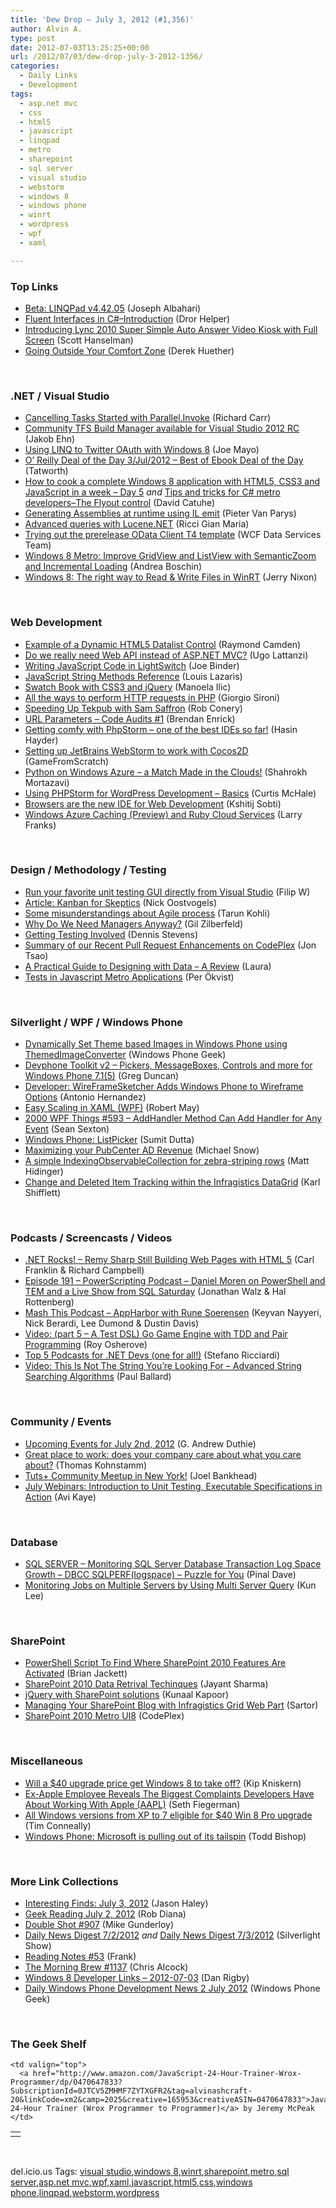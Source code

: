 ```yaml
---
title: 'Dew Drop – July 3, 2012 (#1,356)'
author: Alvin A.
type: post
date: 2012-07-03T13:25:25+00:00
url: /2012/07/03/dew-drop-july-3-2012-1356/
categories:
  - Daily Links
  - Development
tags:
  - asp.net mvc
  - css
  - html5
  - javascript
  - linqpad
  - metro
  - sharepoint
  - sql server
  - visual studio
  - webstorm
  - windows 8
  - windows phone
  - winrt
  - wordpress
  - wpf
  - xaml

---
```

### <a name="top"></a>Top Links

  * <a href="http://www.linqpad.net/beta.aspx" target="_blank">Beta: LINQPad v4.42.05</a> (Joseph Albahari)
  * [Fluent Interfaces in C#–Introduction][1] (Dror Helper)
  * [Introducing Lync 2010 Super Simple Auto Answer Video Kiosk with Full Screen][2] (Scott Hanselman)
  * [Going Outside Your Comfort Zone][3] (Derek Huether)

&nbsp;

### <a name="dotnet"></a>.NET / Visual Studio

  * [Cancelling Tasks Started with Parallel.Invoke][4] (Richard Carr)
  * [Community TFS Build Manager available for Visual Studio 2012 RC][5] (Jakob Ehn)
  * [Using LINQ to Twitter OAuth with Windows 8][6] (Joe Mayo)
  * [O&#8217; Reilly Deal of the Day 3/Jul/2012 &#8211; Best of Ebook Deal of the Day][7] (Tatworth)
  * <a href="http://blogs.msdn.com/b/eternalcoding/archive/2012/06/15/how-to-cook-a-complete-windows-8-application-with-html5-css3-and-javascript-in-a-week-day-5.aspx" target="_blank">How to cook a complete Windows 8 application with HTML5, CSS3 and JavaScript in a week – Day 5</a> _and_ <a href="http://blogs.msdn.com/b/eternalcoding/archive/2012/07/03/tips-and-tricks-for-c-metro-developers-the-flyout-control.aspx" target="_blank">Tips and tricks for C# metro developers–The Flyout control</a> (David Catuhe)
  * [Generating Assemblies at runtime using IL emit][8] (Pieter Van Parys)
  * [Advanced queries with Lucene.NET][9] (Ricci Gian Maria)
  * [Trying out the prerelease OData Client T4 template][10] (WCF Data Services Team)
  * [Windows 8 Metro: Improve GridView and ListView with SemanticZoom and Incremental Loading][11] (Andrea Boschin)
  * [Windows 8: The right way to Read & Write Files in WinRT][12] (Jerry Nixon)

&nbsp;

### <a name="web"></a>Web Development

  * [Example of a Dynamic HTML5 Datalist Control][13] (Raymond Camden)
  * [Do we really need Web API instead of ASP.NET MVC?][14] (Ugo Lattanzi)
  * <a href="http://blogs.msdn.com/b/lightswitch/archive/2012/07/02/writing-javascript-code-in-lightswitch-joe-binder.aspx" target="_blank">Writing JavaScript Code in LightSwitch</a> (Joe Binder)
  * [JavaScript String Methods Reference][15] (Louis Lazaris)
  * [Swatch Book with CSS3 and jQuery][16] (Manoela Ilic)
  * [All the ways to perform HTTP requests in PHP][17] (Giorgio Sironi)
  * [Speeding Up Tekpub with Sam Saffron][18] (Rob Conery)
  * [URL Parameters &#8211; Code Audits #1][19] (Brendan Enrick)
  * <a href="http://hasin.me/2012/01/03/getting-comfy-with-phpstorm/" target="_blank">Getting comfy with PhpStorm – one of the best IDEs so far!</a> (Hasin Hayder)
  * <a href="http://www.gamefromscratch.com/post/2012/06/07/Setting-up-JetBrains-WebStorm-to-work-with-Cocos2D.aspx" target="_blank">Setting up JetBrains WebStorm to work with Cocos2D</a> (GameFromScratch)
  * [Python on Windows Azure – a Match Made in the Clouds!][20] (Shahrokh Mortazavi)
  * <a href="http://wpthemetutorial.com/2012/05/31/using-phpstorm-for-wordpress-development-basics/" target="_blank">Using PHPStorm for WordPress Development – Basics</a> (Curtis McHale)
  * <a href="http://devworks.thinkdigit.com/Software/Browsers-are-the-new-IDE-for-Web_9995.html" target="_blank">Browsers are the new IDE for Web Development</a> (Kshitij Sobti)
  * [Windows Azure Caching (Preview) and Ruby Cloud Services][21] (Larry Franks)

&nbsp;

### <a name="design"></a>Design / Methodology / Testing

  * [Run your favorite unit testing GUI directly from Visual Studio][22] (Filip W)
  * [Article: Kanban for Skeptics][23] (Nick Oostvogels)
  * <a href="http://blogs.quovantis.com/tarun/2012/06/some-misunderstandings-about-agile-process/" target="_blank">Some misunderstandings about Agile process</a> (Tarun Kohli)
  * [Why Do We Need Managers Anyway?][24] (Gil Zilberfeld)
  * [Getting Testing Involved][25] (Dennis Stevens)
  * [Summary of our Recent Pull Request Enhancements on CodePlex][26] (Jon Tsao)
  * [A Practical Guide to Designing with Data – A Review][27] (Laura)
  * [Tests in Javascript Metro Applications][28] (Per Ökvist)

&nbsp;

### <a name="silverlight"></a>Silverlight / WPF / Windows Phone

  * [Dynamically Set Theme based Images in Windows Phone using ThemedImageConverter][29] (Windows Phone Geek)
  * [Devphone Toolkit v2 &#8211; Pickers, MessageBoxes, Controls and more for Windows Phone 7.1(5)][30] (Greg Duncan)
  * [Developer: WireFrameSketcher Adds Windows Phone to Wireframe Options][31] (Antonio Hernandez)
  * [Easy Scaling in XAML (WPF)][32] (Robert May)
  * <a href="http://wpf.2000things.com/2012/07/03/593-addhandler-method-can-add-handler-for-any-event/" target="_blank">2000 WPF Things #593 – AddHandler Method Can Add Handler for Any Event</a> (Sean Sexton)
  * [Windows Phone: ListPicker][33] (Sumit Dutta)
  * [Maximizing your PubCenter AD Revenue][34] (Michael Snow)
  * [A simple IndexingObservableCollection for zebra-striping rows][35] (Matt Hidinger)
  * [Change and Deleted Item Tracking within the Infragistics DataGrid][36] (Karl Shifflett)

&nbsp;

### <a name="podcasts"></a>Podcasts / Screencasts / Videos

  * <a href="http://www.dotnetrocks.com/default.aspx?ShowNum=781" target="_blank">.NET Rocks! &#8211; Remy Sharp Still Building Web Pages with HTML 5</a> (Carl Franklin & Richard Campbell)
  * [Episode 191 &#8211; PowerScripting Podcast &#8211; Daniel Moren on PowerShell and TEM and a Live Show from SQL Saturday][37] (Jonathan Walz & Hal Rottenberg)
  * <a href="http://mashthis.io/appharbor-with-rune-soerensen" target="_blank">Mash This Podcast &#8211; AppHarbor with Rune Soerensen</a> (Keyvan Nayyeri, Nick Berardi, Lee Dumond & Dustin Davis)
  * [Video: (part 5 &#8211; A Test DSL) Go Game Engine with TDD and Pair Programming][38] (Roy Osherove)
  * [Top 5 Podcasts for .NET Devs (one for all!)][39] (Stefano Ricciardi)
  * [Video: This Is Not The String You’re Looking For – Advanced String Searching Algorithms][40] (Paul Ballard)

&nbsp;

### <a name="events"></a>Community / Events

  * [Upcoming Events for July 2nd, 2012][41] (G. Andrew Duthie)
  * [Great place to work: does your company care about what you care about?][42] (Thomas Kohnstamm)
  * [Tuts+ Community Meetup in New York!][43] (Joel Bankhead)
  * [July Webinars: Introduction to Unit Testing, Executable Specifications in Action][44] (Avi Kaye)

&nbsp;

### <a name="sql"></a>Database

  * [SQL SERVER – Monitoring SQL Server Database Transaction Log Space Growth – DBCC SQLPERF(logspace) – Puzzle for You][45] (Pinal Dave)
  * [Monitoring Jobs on Multiple Servers by Using Multi Server Query][46] (Kun Lee)

&nbsp;

### <a name="sp"></a>SharePoint

  * [PowerShell Script To Find Where SharePoint 2010 Features Are Activated][47] (Brian Jackett)
  * [SharePoint 2010 Data Retrival Techinques][48] (Jayant Sharma)
  * [jQuery with SharePoint solutions][49] (Kunaal Kapoor)
  * [Managing Your SharePoint Blog with Infragistics Grid Web Part][50] (Sartor)
  * <a href="http://sp2010metro.codeplex.com/releases/view/90468" target="_blank">SharePoint 2010 Metro UI8</a> (CodePlex)

&nbsp;

### <a name="misc"></a>Miscellaneous

  * [Will a $40 upgrade price get Windows 8 to take off?][51] (Kip Kniskern)
  * [Ex-Apple Employee Reveals The Biggest Complaints Developers Have About Working With Apple (AAPL)][52] (Seth Fiegerman)
  * [All Windows versions from XP to 7 eligible for $40 Win 8 Pro upgrade][53] (Tim Conneally)
  * [Windows Phone: Microsoft is pulling out of its tailspin][54] (Todd Bishop)

&nbsp;

### <a name="links"></a>More Link Collections

  * [Interesting Finds: July 3, 2012][55] (Jason Haley)
  * [Geek Reading July 2, 2012][56] (Rob Diana)
  * [Double Shot #907][57] (Mike Gunderloy)
  * [Daily News Digest 7/2/2012][58] _and_ <a href="http://feedproxy.google.com/~r/silverlightshow/~3/hzRPgZiceSE/Daily-News-Digest-7-3-2012.aspx" target="_blank">Daily News Digest 7/3/2012</a> (Silverlight Show)
  * [Reading Notes #53][59] (Frank)
  * [The Morning Brew #1137][60] (Chris Alcock)
  * [Windows 8 Developer Links – 2012-07-03][61] (Dan Rigby)
  * [Daily Windows Phone Development News 2 July 2012][62] (Windows Phone Geek)

&nbsp;

### <a name="shelf"></a>The Geek Shelf

<table border="0" cellspacing="0" cellpadding="0">
  <tr>
    <td>
      <img data-recalc-dims="1" decoding="async" src="https://i0.wp.com/ecx.images-amazon.com/images/I/51CajQgp9FL._SL160_.jpg?w=660" alt="" />
    </td>
    
    <td valign="top">
      <a href="http://www.amazon.com/JavaScript-24-Hour-Trainer-Wrox-Programmer/dp/0470647833?SubscriptionId=0JTCV5ZMHMF7ZYTXGFR2&tag=alvinashcraft-20&linkCode=xm2&camp=2025&creative=165953&creativeASIN=0470647833">JavaScript 24-Hour Trainer (Wrox Programmer to Programmer)</a> by Jeremy McPeak
    </td>
  </tr>
</table>

&nbsp;

<div id="scid:0767317B-992E-4b12-91E0-4F059A8CECA8:685eba30-4431-4138-8554-f2058a27bc3c" class="wlWriterEditableSmartContent" style="margin: 0px; display: inline; float: none; padding: 0px;">
  del.icio.us Tags: <a href="http://del.icio.us/popular/visual+studio" rel="tag">visual studio</a>,<a href="http://del.icio.us/popular/windows+8" rel="tag">windows 8</a>,<a href="http://del.icio.us/popular/winrt" rel="tag">winrt</a>,<a href="http://del.icio.us/popular/sharepoint" rel="tag">sharepoint</a>,<a href="http://del.icio.us/popular/metro" rel="tag">metro</a>,<a href="http://del.icio.us/popular/sql+server" rel="tag">sql server</a>,<a href="http://del.icio.us/popular/asp.net+mvc" rel="tag">asp.net mvc</a>,<a href="http://del.icio.us/popular/wpf" rel="tag">wpf</a>,<a href="http://del.icio.us/popular/xaml" rel="tag">xaml</a>,<a href="http://del.icio.us/popular/javascript" rel="tag">javascript</a>,<a href="http://del.icio.us/popular/html5" rel="tag">html5</a>,<a href="http://del.icio.us/popular/css" rel="tag">css</a>,<a href="http://del.icio.us/popular/windows+phone" rel="tag">windows phone</a>,<a href="http://del.icio.us/popular/linqpad" rel="tag">linqpad</a>,<a href="http://del.icio.us/popular/webstorm" rel="tag">webstorm</a>,<a href="http://del.icio.us/popular/wordpress" rel="tag">wordpress</a>
</div>

 [1]: http://feedproxy.google.com/~r/HelperCode/~3/nKDir3yOfn8/fluent-interfaces-in-cintroduction.html
 [2]: http://feedproxy.google.com/~r/ScottHanselman/~3/0uFcvcCgxWU/IntroducingLync2010SuperSimpleAutoAnswerVideoKioskWithFullScreen.aspx
 [3]: http://feedproxy.google.com/~r/LeadingAgile/~3/5QLMA6-ZlZs/
 [4]: http://feedproxy.google.com/~r/BlackwaspLatestAdditions/~3/vcyBNl9Dhb4/RSSLanding.aspx
 [5]: http://feedproxy.google.com/~r/geekswithblogs/~3/CKvQYP1cQPY/community-tfs-build-manager-available-for-visual-studio-2012-rc.aspx
 [6]: http://geekswithblogs.net/WinAZ/archive/2012/07/02/using-linq-to-twitter-oauth-with-windows-8.aspx
 [7]: http://feedproxy.google.com/~r/geekswithblogs/~3/MtMdSh2C7oI/o-reilly-deal-of-the-day-3jul2012---best-of.aspx
 [8]: http://www.codeproject.com/Articles/414195/Generating-Assemblies-at-runtime-using-IL-emit
 [9]: http://feedproxy.google.com/~r/AlkampferEng/~3/INBhzs1orJs/
 [10]: http://blogs.msdn.com/b/astoriateam/archive/2012/07/02/trying-out-the-prerelease-odata-client-t4-template.aspx
 [11]: http://www.silverlightshow.net/items/Windows-8-metro-Improve-GridView-and-ListView-with-SemanticZoom-and-Incremental-Loading.aspx
 [12]: http://mobile.dzone.com/articles/windows-8-right-way-read-write
 [13]: http://feeds.dzone.com/~r/zones/css/~3/Wj27J8LfhkY/example-dynamic-html5-datalist
 [14]: http://feedproxy.google.com/~r/override/tostring/it/~3/kcI4cjJqTjY/
 [15]: http://www.impressivewebs.com/javascript-string-methods-reference/
 [16]: http://tympanus.net/codrops/2012/07/02/swatch-book-with-css3-and-jquery/
 [17]: http://feeds.dzone.com/~r/zones/css/~3/-_maqdasbCk/all-ways-perform-http-requests
 [18]: http://feedproxy.google.com/~r/wekeroad/EeKc/~3/zo7ks76plH4/speeding-up-tekpub-with-sam-saffron
 [19]: http://feedproxy.google.com/~r/BrendanEnrick/~3/A0nvRCI5COg/post.aspx
 [20]: http://blogs.msdn.com/b/windowsazure/archive/2012/07/02/python-on-windows-azure-a-match-made-in-the-clouds.aspx
 [21]: http://blogs.msdn.com/b/silverlining/archive/2012/07/02/windows-azure-caching-preview-and-ruby-cloud-services.aspx
 [22]: http://www.strathweb.com/2012/07/run-your-favorite-unit-testing-gui-directly-from-visual-studio/
 [23]: http://www.infoq.com/articles/kanban-for-skeptics
 [24]: http://feedproxy.google.com/~r/gilzilberfeld/~3/noJXIu5zrwU/why-do-we-need-managers-anyway.html
 [25]: http://feedproxy.google.com/~r/LeadingAgile/~3/cDzlP9PeGS0/
 [26]: http://blogs.msdn.com/b/codeplex/archive/2012/07/02/summary-of-our-recent-pull-request-enhancements-on-codeplex.aspx
 [27]: http://feedproxy.google.com/~r/ubelly/~3/yX7iyQ6TdNg/
 [28]: http://feedproxy.google.com/~r/jayway/posts/~3/2FKNiggxlrQ/
 [29]: http://feedproxy.google.com/~r/Windowsphonegeek/~3/DT_Dm9tc2xM/Dynamically-Set-Theme-based-Images-in-Windows-Phone-using-ThemedImageConverter
 [30]: http://channel9.msdn.com/coding4fun/blog/Devphone-Toolkit-v2-Pickers-MessageBoxes-Controls-and-more-for-Windows-Phone-715
 [31]: http://www.wp7connect.com/2012/07/02/developer-wireframesketcher-adds-windows-phone-to-wireframe-options/
 [32]: http://feedproxy.google.com/~r/geekswithblogs/~3/CR4mtxwGCRw/easy-scaling-in-xaml-wpf.aspx
 [33]: http://mobile.dzone.com/articles/windows-phone-listpicker
 [34]: http://www.michaelsnow.com/?p=19
 [35]: http://feedproxy.google.com/~r/mhidinger/~3/DKykekSH71Q/a-simple-indexingobservablecollection-for-zebra-striping-rows.aspx
 [36]: http://karlshifflett.wordpress.com/2012/07/02/change-and-deleted-item-tracking-within-the-infragistics-datagrid/
 [37]: http://feedproxy.google.com/~r/Powerscripting/~3/7yUZYMCAQfs/episode-191-power-scripting-podcast-daniel-moren-on-power-shell-and-tem-and-a-live-show-from-sql-saturday
 [38]: http://feedproxy.google.com/~r/Iserializable/~3/lF1-PJ7woMg/video-part-5-a-test-dsl-go-game-engine-with-tdd-and-pair-pro.html
 [39]: http://feeds.dzone.com/~r/zones/agile/~3/efcEQuTPbxs/top-5-podcasts-net-devs-one
 [40]: http://blog.pluralsight.com/2012/07/02/video-this-is-not-the-string-youre-looking-for-advanced-string-searching-algorithms/
 [41]: http://feeds.devhammer.net/~r/devhammer/~3/zpbQ0-vh_pw/upcoming-events-for-july-2nd-2012
 [42]: http://feeds.microsoftjobsblog.com/~r/MicrosoftJobsBlog/~3/TM-xy0qn5Fc/matching
 [43]: http://feedproxy.google.com/~r/nettuts/~3/heaXx1wDS-U/
 [44]: http://feedproxy.google.com/~r/Typemock/~3/OrMe48AsCh4/
 [45]: http://blog.sqlauthority.com/2012/07/03/sql-server-monitoring-sql-server-database-transaction-log-space-growth-dbcc-sqlperflogspace-puzzle-for-you/
 [46]: http://feedproxy.google.com/~r/MSSQLTips-LatestSqlServerTips/~3/cCocOh1rTrQ/tip.asp
 [47]: http://feedproxy.google.com/~r/geekswithblogs/~3/cceMWDWIS5A/powershell-script-to-find-where-sharepoint-2010-features-are-activated.aspx
 [48]: http://feedproxy.google.com/~r/geekswithblogs/~3/SU9Q8JUhroo/sharepoint-2010-data-retrival-techinques.aspx
 [49]: http://feedproxy.google.com/~r/geekswithblogs/~3/NtjIgJWZyLg/use-jquery-with-sharepoint-solutions.aspx
 [50]: http://blogs.infragistics.com/blogs/kiril_iliev/archive/2012/07/03/managing-your-sharepoint-blog-with-infragistics-grid-web-part.aspx
 [51]: http://feedproxy.google.com/~r/liveside/~3/4d7wI3-eRoo/
 [52]: http://feedproxy.google.com/~r/typepad/alleyinsider/silicon_alley_insider/~3/zUVFBfmaN9Q/ex-apple-employee-reveals-the-biggest-complaints-developers-have-about-working-with-apple-2012-7
 [53]: http://feeds.betanews.com/~r/bn/~3/tMw9XSanRmc/
 [54]: http://feedproxy.google.com/~r/geekwire/~3/L5M0vo3Ww40/
 [55]: http://jasonhaley.com/blog/post.aspx?id=44bbe464-7a14-4974-b9b9-3e228f317b06
 [56]: http://feedproxy.google.com/~r/RegularGeek/~3/lqXUIe6F1n0/
 [57]: http://afreshcup.com/home/2012/7/3/double-shot-907.html
 [58]: http://feedproxy.google.com/~r/silverlightshow/~3/YBzlMBfIg-U/Daily-News-Digest-7-2-2012.aspx
 [59]: http://www.frankysnotes.com/2012/07/reading-notes-53.html
 [60]: http://feedproxy.google.com/~r/ReflectivePerspective/~3/eoeAte06ZfE/
 [61]: http://danrigby.com/2012/07/02/windows-8-developer-links-2012-07-03/
 [62]: http://feedproxy.google.com/~r/Windowsphonegeek/~3/os1ECWVjJZ8/daily-windows-phone-development-news-2-july-2012